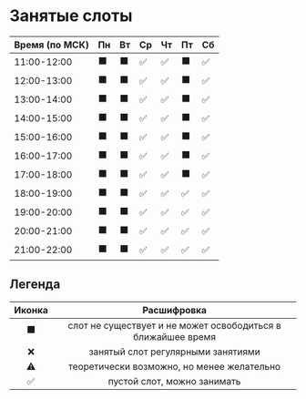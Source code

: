 # Занятые слоты

| Время (по МСК) | Пн | Вт | Ср | Чт | Пт | Сб |
|-------------|----|-----|----|-----|----|-----|
| 11:00-12:00 | ⬛ | ⬛ | ✅ | ✅ | ⬛ | ✅ |
| 12:00-13:00 | ⬛ | ⬛ | ✅ | ✅ | ⬛ | ✅ |
| 13:00-14:00 | ⬛ | ⬛ | ✅ | ✅ | ⬛ | ✅ |
| 14:00-15:00 | ⬛ | ⬛ | ✅ | ✅ | ⬛ | ✅ |
| 15:00-16:00 | ⬛ | ⬛ | ✅ | ✅ | ⬛ | ✅ |
| 16:00-17:00 | ⬛ | ⬛ | ✅ | ✅ | ⬛ | ✅ |
| 17:00-18:00 | ⬛ | ⬛ | ✅ | ✅ | ⬛ | ✅ |
| 18:00-19:00 | ⬛ | ⬛ | ✅ | ✅ | ✅ | ✅ |
| 19:00-20:00 | ⬛ | ⬛ | ✅ | ✅ | ✅ | ✅ |
| 20:00-21:00 | ⬛ | ⬛ | ✅ | ✅ | ✅ | ✅ |
| 21:00-22:00 | ⬛ | ⬛ | ✅ | ✅ | ✅ | ✅ |

## Легенда

| Иконка | Расшифровка |
|:-:|:-:|
| ⬛ | слот не существует и не может освободиться в ближайшее время |
| ❌ | занятый слот регулярными занятиями |
| ⚠️ | теоретически возможно, но менее желательно | 
| ✅ | пустой слот, можно занимать | 